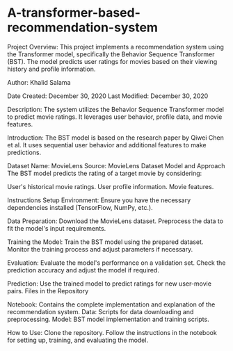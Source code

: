 # A-transformer-based-recommendation-system

Project Overview:
This project implements a recommendation system using the Transformer model, specifically the Behavior Sequence Transformer (BST). The model predicts user ratings for movies based on their viewing history and profile information.

Author:
Khalid Salama

Date
Created: December 30, 2020
Last Modified: December 30, 2020

Description:
The system utilizes the Behavior Sequence Transformer model to predict movie ratings. It leverages user behavior, profile data, and movie features.

Introduction:
The BST model is based on the research paper by Qiwei Chen et al. It uses sequential user behavior and additional features to make predictions.

Dataset
Name: MovieLens
Source: MovieLens Dataset
Model and Approach
The BST model predicts the rating of a target movie by considering:

User's historical movie ratings.
User profile information.
Movie features.

Instructions
Setup Environment:
Ensure you have the necessary dependencies installed (TensorFlow, NumPy, etc.).

Data Preparation:
Download the MovieLens dataset.
Preprocess the data to fit the model's input requirements.

Training the Model:
Train the BST model using the prepared dataset.
Monitor the training process and adjust parameters if necessary.

Evaluation:
Evaluate the model's performance on a validation set.
Check the prediction accuracy and adjust the model if required.

Prediction:
Use the trained model to predict ratings for new user-movie pairs.
Files in the Repository

Notebook: Contains the complete implementation and explanation of the recommendation system.
Data: Scripts for data downloading and preprocessing.
Model: BST model implementation and training scripts.

How to Use:
Clone the repository.
Follow the instructions in the notebook for setting up, training, and evaluating the model.

